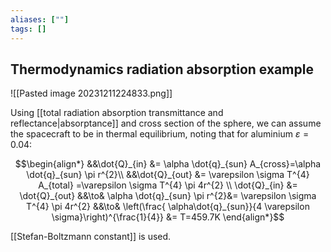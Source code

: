 ```yaml
---
aliases: [""]
tags: []
---
```


## Thermodynamics radiation absorption example

![[Pasted image 20231211224833.png]]

Using [[total radiation absorption transmittance and reflectance|absorptance]] and cross section of the sphere, we can assume the spacecraft to be in thermal equilibrium, noting that for aluminium $\varepsilon=0.04$:

$$\begin{align*}
&&\dot{Q}_{in} &= \alpha \dot{q}_{sun} A_{cross}=\alpha \dot{q}_{sun} \pi r^{2}\\
&&\dot{Q}_{out} &= \varepsilon \sigma T^{4} A_{total} =\varepsilon \sigma T^{4} \pi 4r^{2}  \\
\dot{Q}_{in} &= \dot{Q}_{out} &&\to& \alpha \dot{q}_{sun} \pi r^{2}&= \varepsilon \sigma T^{4} \pi 4r^{2}  
 &&\to&  \left(\frac{ \alpha\dot{q}_{sun}}{4 \varepsilon  \sigma}\right)^{\frac{1}{4}} &=   T=459.7K
\end{align*}$$

[[Stefan-Boltzmann constant]] is used.
